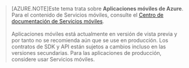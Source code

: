 >[AZURE.NOTE]Este tema trata sobre **Aplicaciones móviles de Azure**. Para el contenido de Servicios móviles, consulte el [Centro de documentación de Servicios móviles](/documentation/services/mobile-services/). <br/><br/> Aplicaciones móviles está actualmente en versión de vista previa y por tanto no se recomienda aún que se use en producción. Los contratos de SDK y API están sujetos a cambios incluso en las versiones secundarias. Para las aplicaciones de producción, considere usar Servicios móviles.

<!---HONumber=July15_HO4-->